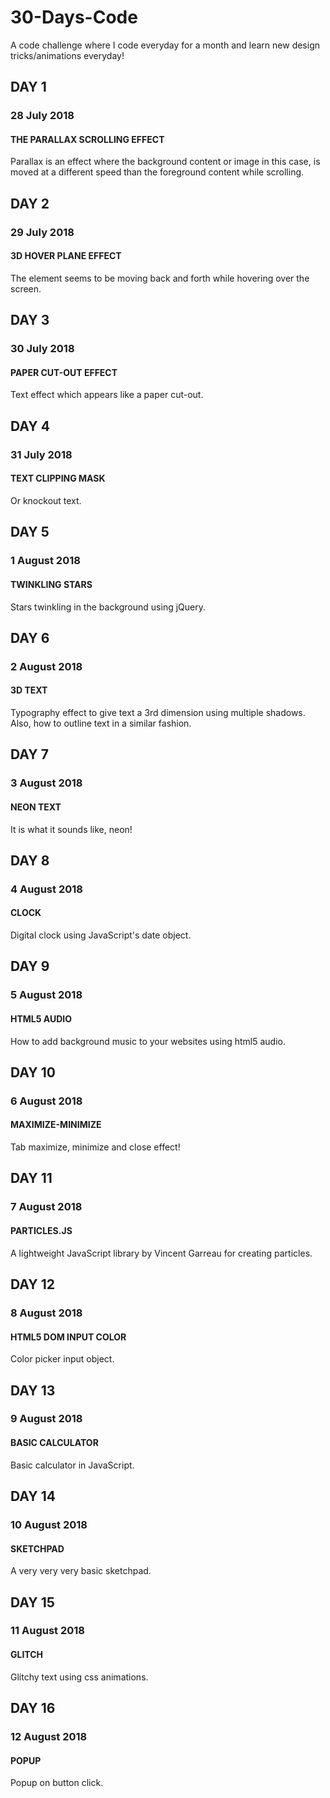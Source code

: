 # 30-Days-Code
A code challenge where I code everyday for a month and learn new design tricks/animations everyday!

## DAY 1
### 28 July 2018
#### THE PARALLAX SCROLLING EFFECT
Parallax is an effect where the background content or image in this case, is moved at a different speed than the foreground content while scrolling.

## DAY 2
### 29 July 2018
#### 3D HOVER PLANE EFFECT
The element seems to be moving back and forth while hovering over the screen.

## DAY 3
### 30 July 2018
#### PAPER CUT-OUT EFFECT
Text effect which appears like a paper cut-out.

## DAY 4
### 31 July 2018
#### TEXT CLIPPING MASK
Or knockout text.

## DAY 5
### 1 August 2018
#### TWINKLING STARS
Stars twinkling in the background using jQuery.

## DAY 6
### 2 August 2018
#### 3D TEXT
Typography effect to give text a 3rd dimension using multiple shadows. Also, how to outline text in a similar fashion.

## DAY 7
### 3 August 2018
#### NEON TEXT
It is what it sounds like, neon!

## DAY 8
### 4 August 2018
#### CLOCK
Digital clock using JavaScript's date object.

## DAY 9
### 5 August 2018
#### HTML5 AUDIO
How to add background music to your websites using html5 audio.

## DAY 10
### 6 August 2018
#### MAXIMIZE-MINIMIZE
Tab maximize, minimize and close effect!

## DAY 11
### 7 August 2018
#### PARTICLES.JS
A lightweight JavaScript library by Vincent Garreau for creating particles.

## DAY 12
### 8 August 2018
#### HTML5 DOM INPUT COLOR
Color picker input object.

## DAY 13
### 9 August 2018
#### BASIC CALCULATOR
Basic calculator in JavaScript.

## DAY 14
### 10 August 2018
#### SKETCHPAD
A very very very basic sketchpad.

## DAY 15
### 11 August 2018
#### GLITCH
Glitchy text using css animations.

## DAY 16
### 12 August 2018
#### POPUP
Popup on button click.
